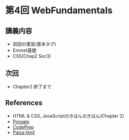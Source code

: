 # 第4回 WebFundamentals

## 講義内容

- 前回の復習(基本タグ)
- Emmet基礎
- CSS(Chap2 Sec3)

## 次回

- Chapter2 終了まで

## References

- HTML & CSS, JavaScriptのきほんのきほん(Chapter 2)
- [Progate](https://prog-8.com/)
- [CodePrep](https://codeprep.jp/)
- [Paiza html](https://paiza.jp/works/html/primer)
